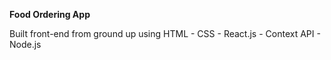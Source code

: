 **Food Ordering App**

Built front-end from ground up using HTML - CSS - React.js - Context API - Node.js
